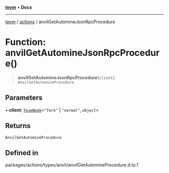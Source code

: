 [**tevm**](../../README.md) • **Docs**

***

[tevm](../../modules.md) / [actions](../README.md) / anvilGetAutomineJsonRpcProcedure

# Function: anvilGetAutomineJsonRpcProcedure()

> **anvilGetAutomineJsonRpcProcedure**(`client`): `AnvilGetAutomineProcedure`

## Parameters

• **client**: [`TevmNode`](../../index/type-aliases/TevmNode.md)\<`"fork"` \| `"normal"`, `object`\>

## Returns

`AnvilGetAutomineProcedure`

## Defined in

packages/actions/types/anvil/anvilGetAutomineProcedure.d.ts:1
